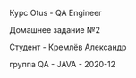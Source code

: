 Курс Otus - QA Engineer

Домашнее задание №2

Студент - Кремлёв Александр

группа QA - JAVA - 2020-12
